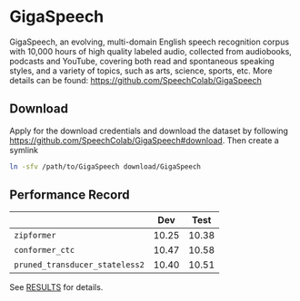 # GigaSpeech
GigaSpeech, an evolving, multi-domain English
speech recognition corpus with 10,000 hours of high quality labeled
audio, collected from audiobooks, podcasts
and YouTube, covering both read and spontaneous speaking styles,
and a variety of topics, such as arts, science, sports, etc. More details can be found: https://github.com/SpeechColab/GigaSpeech

## Download

Apply for the download credentials and download the dataset by following https://github.com/SpeechColab/GigaSpeech#download. Then create a symlink
```bash
ln -sfv /path/to/GigaSpeech download/GigaSpeech
```

## Performance Record
|                                |  Dev  | Test  |
|--------------------------------|-------|-------|
|           `zipformer`          | 10.25 | 10.38 |
|         `conformer_ctc`        | 10.47 | 10.58 |
| `pruned_transducer_stateless2` | 10.40 | 10.51 |

See [RESULTS](/egs/gigaspeech/ASR/RESULTS.md) for details.
